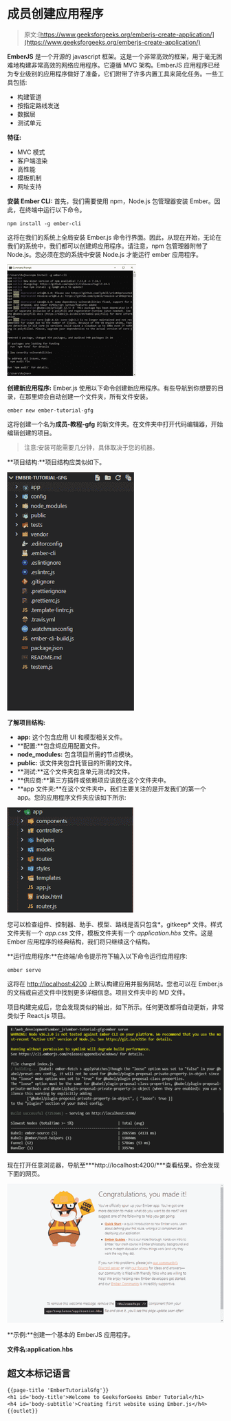 # 成员创建应用程序

> 原文:[https://www.geeksforgeeks.org/emberjs-create-application/](https://www.geeksforgeeks.org/emberjs-create-application/)

**EmberJS** 是一个开源的 javascript 框架。这是一个非常高效的框架，用于毫无困难地构建非常高效的网络应用程序。它遵循 MVC 架构。EmberJS 应用程序已经为专业级别的应用程序做好了准备，它们附带了许多内置工具来简化任务。一些工具包括:

*   构建管道
*   按指定路线发送
*   数据层
*   测试单元

**特征:**

*   MVC 模式
*   客户端渲染
*   高性能
*   模板机制
*   网址支持

**安装 Ember CLI:** 首先，我们需要使用 npm，Node.js 包管理器安装 Ember。因此，在终端中运行以下命令。

```
npm install -g ember-cli
```

这将在我们的系统上全局安装 Ember.js 命令行界面。因此，从现在开始，无论在我们的系统中，我们都可以创建烬应用程序。请注意，npm 包管理器附带了 Node.js。您必须在您的系统中安装 Node.js 才能运行 ember 应用程序。

![](img/1f3d8a08ed5e129e4ca900700919ebf8.png)

**创建新应用程序:** Ember.js 使用以下命令创建新应用程序。有些导航到你想要的目录，在那里烬会自动创建一个文件夹，所有文件安装。

```
ember new ember-tutorial-gfg
```

这将创建一个名为**成员-教程-gfg** 的新文件夹。在文件夹中打开代码编辑器，开始编辑创建的项目。

> 注意:安装可能需要几分钟，具体取决于您的机器。

**项目结构:**项目结构应类似如下。

![](img/55dabbca8b41d9b6ab51477ad67e25e0.png)

**了解项目结构:**

*   **app:** 这个包含应用 UI 和模型相关文件。
*   **配置:**包含烬应用配置文件。
*   **node_modules:** 包含项目所需的节点模块。
*   **public:** 该文件夹包含托管目的所需的文件。
*   **测试:**这个文件夹包含单元测试的文件。
*   **供应商:**第三方插件或依赖项应该放在这个文件夹中。
*   **app 文件夹:**在这个文件夹中，我们主要关注的是开发我们的第一个 app。您的应用程序文件夹应该如下所示:

![](img/6e48c6061b9d2242c478cecfebd3976a.png)

您可以检查组件、控制器、助手、模型、路线是否只包含*。gitkeep* 文件。样式文件夹有一个 *app.css* 文件，模板文件夹有一个 *application.hbs* 文件。这是 Ember 应用程序的经典结构，我们将只继续这个结构。

**运行应用程序:**在终端/命令提示符下输入以下命令运行应用程序:

```
ember serve
```

这将在 [http://localhost:4200](http://localhost:4200) 上默认构建应用并服务网站。您也可以在 Ember.js 的文档或自述文件中找到更多详细信息。项目文件夹中的 MD 文件。

项目构建完成后，您会发现类似的输出，如下所示。任何更改都将自动更新，非常类似于 React.js 项目。

![](img/12bb16e83442fa71e20122c60ed1bd64.png)

现在打开任意浏览器，导航至***http://localhost:4200/***查看结果。你会发现下面的网页。

![](img/81353251aa960182b3e99b8a64e95d0e.png)

**示例:**创建一个基本的 EmberJS 应用程序。

**文件名:application.hbs**

## 超文本标记语言

```
{{page-title 'EmberTutorialGfg'}}
<h1 id='body-title'>Welcome to GeeksforGeeks Ember Tutorial</h1>
<h4 id='body-subtitle'>Creating first website using Ember.js</h4>
{{outlet}}
```
